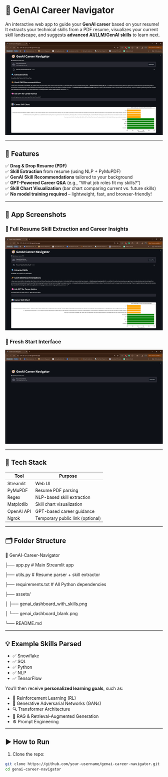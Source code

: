 # 🚀 GenAI Career Navigator

An interactive web app to guide your **GenAI career** based on your resume!  
It extracts your technical skills from a PDF resume, visualizes your current skill landscape, and suggests **advanced AI/LLM/GenAI skills** to learn next.

<p align="center"> <img src="Screenshot 2025-06-24 195326.png" width="800"/> </p>

---

## 🧠 Features

✅ **Drag & Drop Resume (PDF)**  
✅ **Skill Extraction** from resume (using NLP + PyMuPDF)  
✅ **GenAI Skill Recommendations** tailored to your background  
✅ **GPT-Powered Career Q&A** (e.g., “What job roles fit my skills?”)  
✅ **Skill Chart Visualization** (bar chart comparing current vs. future skills)  
✅ **No model training required** – lightweight, fast, and browser-friendly!

---

## 📸 App Screenshots

### 🎯 Full Resume Skill Extraction and Career Insights
<p align="center"> <img src="Screenshot 2025-06-24 195326.png" width="800"/> </p>

### 📝 Fresh Start Interface
<p align="center"> <img src="Screenshot 2025-06-24 195308.png" width="600"/> </p>

---

## 🔧 Tech Stack

| Tool        | Purpose                              |
|-------------|--------------------------------------|
| Streamlit   | Web UI                               |
| PyMuPDF     | Resume PDF parsing                   |
| Regex       | NLP-based skill extraction           |
| Matplotlib  | Skill chart visualization            |
| OpenAI API  | GPT-based career guidance            |
| Ngrok       | Temporary public link (optional)     |

---

## 🗂️ Folder Structure

📁 GenAI-Career-Navigator

├── app.py # Main Streamlit app

├── utils.py # Resume parser + skill extractor

├── requirements.txt # All Python dependencies

├── assets/

│ ├── genai_dashboard_with_skills.png

│ └── genai_dashboard_blank.png

└── README.md


---

## 💡 Example Skills Parsed

- ✅ Snowflake  
- ✅ SQL  
- ✅ Python  
- ✅ NLP  
- ✅ TensorFlow

You’ll then receive **personalized learning goals**, such as:

- 🧠 Reinforcement Learning (RL)  
- 🎨 Generative Adversarial Networks (GANs)  
- 🔍 Transformer Architecture  
- 🧾 RAG & Retrieval-Augmented Generation  
- ⚙️ Prompt Engineering

---

## ▶️ How to Run

1. Clone the repo:

```bash
git clone https://github.com/your-username/genai-career-navigator.git
cd genai-career-navigator
